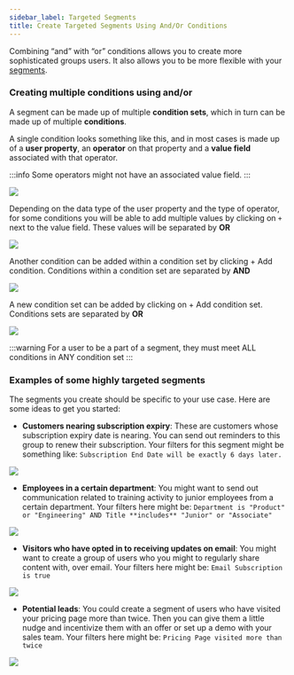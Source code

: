 ```yaml
---
sidebar_label: Targeted Segments
title: Create Targeted Segments Using And/Or Conditions
---
```


Combining “and” with “or” conditions allows you to create more sophisticated groups users. It also allows you to be more flexible with your [segments](https://docs.yellow.ai/docs/platform_concepts/engagement/cdp/user_data_segments/segments_overview).

### Creating multiple conditions using and/or

A segment can be made up of multiple **condition sets**, which in turn can be made up of multiple **conditions**.

A single condition looks something like this, and in most cases is made up of a **user property**, an **operator** on that property and a **value field** associated with that operator. 

:::info
Some operators might not have an associated value field.
:::

![](https://i.imgur.com/URAzjop.png)

Depending on the data type of the user property and the type of operator, for some conditions you will be able to add multiple values by clicking on `+` next to the value field. These values will be separated by **OR**

![](https://i.imgur.com/bxJDJ6s.png)

Another condition can be added within a condition set by clicking + Add condition. Conditions within a condition set are separated by **AND**

![](https://i.imgur.com/PqeiHR7.png)

A new condition set can be added by clicking on + Add condition set. Conditions sets are separated by **OR**

![](https://i.imgur.com/m6zBzmo.png)

:::warning
For a user to be a part of a segment, they must meet ALL conditions in ANY condition set
:::

### Examples of some highly targeted segments
The segments you create should be specific to your use case. Here are some ideas to get you started:

- **Customers nearing subscription expiry**: These are customers whose subscription expiry date is nearing. You can send out reminders to this group to renew their subscription. Your filters for this segment might be something like: `Subscription End Date will be exactly 6 days later.`

![](https://i.imgur.com/surY1EB.png)

- **Employees in a certain department**: You might want to send out communication related to training activity to junior employees from a certain department. Your filters here might be: `Department is "Product" or "Engineering" AND Title **includes** "Junior" or "Associate"`

![](https://i.imgur.com/tC3f2Qu.png)

- **Visitors who have opted in to receiving updates on email**: You might want to create a group of users who you might to regularly share content with, over email. Your filters here might be: `Email Subscription is true`

![](https://i.imgur.com/45FBZpB.png)

- **Potential leads**: You could create a segment of users who have visited your pricing page more than twice. Then you can give them a little nudge and incentivize them with an offer or set up a demo with your sales team. Your filters here might be: `Pricing Page visited more than twice`

![](https://i.imgur.com/9NYYn0L.png)
